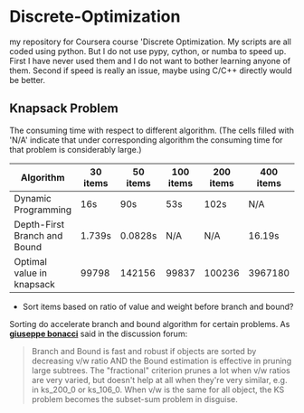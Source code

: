# Discrete-Optimization
my repository for Coursera course 'Discrete Optimization.
My scripts are all coded using python. But I do not use pypy, cython, or numba to speed up. First I have never used them and I do not want to bother learning anyone of them. Second if speed is really an issue, maybe using C/C++ directly would be better. 

## Knapsack Problem

The consuming time with respect to different algorithm. (The cells filled with 'N/A' indicate that under corresponding algorithm the consuming time for that problem is considerably large.)

| Algorithm | 30 items | 50 items | 100 items | 200 items | 400 items | 1000 items | 10000 items |
| --- | --- | --- | --- | --- | --- | --- |  --- |
| Dynamic Programming |16s|90s|53s| 102s| N/A| N/A | N/A |
| Depth-First Branch and Bound |1.739s | 0.0828s | N/A | N/A | 16.19s | 3.467s | 31.3s |
| Optimal value in knapsack | 99798 | 142156 | 99837 | 100236 | 3967180 | 109899 | 1099893 |



* Sort items based on ratio of value and weight before branch and bound?

Sorting do accelerate branch and bound algorithm for certain problems. As [**giuseppe bonacci**](https://www.coursera.org/learn/discrete-optimization/discussions/weeks/2/threads/MSpS0pC7EeaxvRLoQ7NHzw/replies/1ubMWN63Eeae9QpBJy1qig) said in the discussion forum:
>Branch and Bound is fast and robust if objects are sorted by decreasing v/w ratio AND the Bound estimation is effective in pruning large subtrees. The "fractional" criterion prunes a lot when v/w ratios are very varied, but doesn't help at all when they're very similar, e.g. in ks_200_0 or ks_106_0. When v/w is the same for all object, the KS problem becomes the subset-sum problem in disguise.
